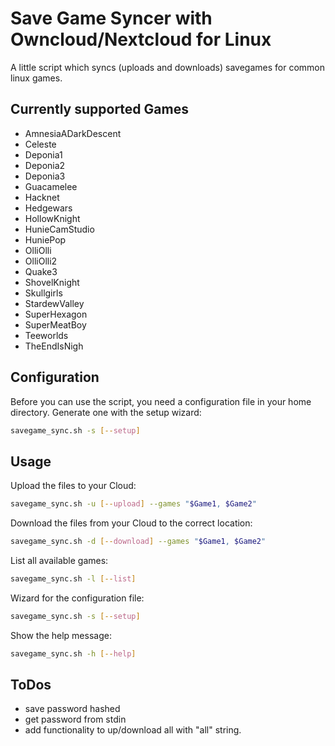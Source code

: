 # Save Game Syncer with Owncloud/Nextcloud for Linux
A little script which syncs (uploads and downloads) savegames for common linux games.

## Currently supported Games
* AmnesiaADarkDescent
* Celeste
* Deponia1
* Deponia2
* Deponia3
* Guacamelee
* Hacknet
* Hedgewars
* HollowKnight
* HunieCamStudio
* HuniePop
* OlliOlli
* OlliOlli2
* Quake3
* ShovelKnight
* Skullgirls
* StardewValley
* SuperHexagon
* SuperMeatBoy
* Teeworlds
* TheEndIsNigh

## Configuration
Before you can use the script, you need a configuration file
in your home directory. Generate one with the setup wizard:
```bash
savegame_sync.sh -s [--setup]
```

## Usage
Upload the files to your Cloud:
```bash
savegame_sync.sh -u [--upload] --games "$Game1, $Game2"
```

Download the files from your Cloud
to the correct location:
```bash
savegame_sync.sh -d [--download] --games "$Game1, $Game2"
```

List all available games:
```bash
savegame_sync.sh -l [--list]
```

Wizard for the configuration file:
```bash
savegame_sync.sh -s [--setup]
```

Show the help message:
```bash
savegame_sync.sh -h [--help]
```

## ToDos
* save password hashed
* get password from stdin
* add functionality to up/download all with "all" string.
